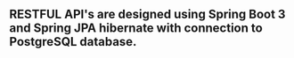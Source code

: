 ## RESTFUL API's are designed using Spring Boot 3 and Spring JPA hibernate with connection to PostgreSQL database.
